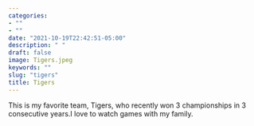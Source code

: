 ```yaml
---
categories:
- ""
- ""
date: "2021-10-19T22:42:51-05:00"
description: " "
draft: false
image: Tigers.jpeg
keywords: ""
slug: "tigers"
title: Tigers
---
```


This is my favorite team, Tigers, who recently won 3 championships in
3 consecutive years.I love to watch games with my family.
